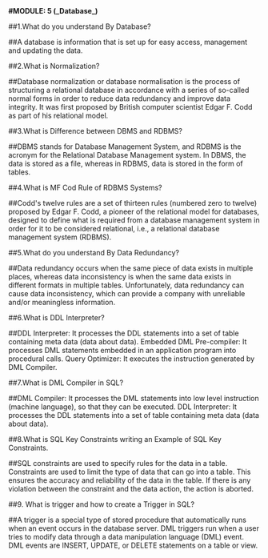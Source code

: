 <html><b>#MODULE: 5 (_Database_)</b><html>
  

##1.What do you understand By Database?

##A database is information that is set up for easy access, management and updating the data.

##2.What is Normalization?

##Database normalization or database normalisation is the process of structuring a relational database in accordance with a series of so-called normal forms in order to reduce data redundancy and improve data integrity. 
It was first proposed by British computer scientist Edgar F. Codd as part of his relational model.

##3.What is Difference between DBMS and RDBMS?

##DBMS stands for Database Management System, and RDBMS is the acronym for the Relational Database Management system. 
In DBMS, the data is stored as a file, whereas in RDBMS, data is stored in the form of tables.




##4.What is MF Cod Rule of RDBMS Systems?

##Codd's twelve rules are a set of thirteen rules (numbered zero to twelve) proposed by Edgar F. Codd, a pioneer of the relational model for databases, designed to define what is required from a database management system in order for it to be considered relational, i.e., a relational database management system (RDBMS).

##5.What do you understand By Data Redundancy?

##Data redundancy occurs when the same piece of data exists in multiple places, whereas data inconsistency is when the same data exists in different formats in multiple tables. 
Unfortunately, data redundancy can cause data inconsistency, which can provide a company with unreliable and/or meaningless information.

##6.What is DDL Interpreter?

##DDL Interpreter: It processes the DDL statements into a set of table containing meta data (data about data).
Embedded DML Pre-compiler: It processes DML statements embedded in an application program into procedural calls. 
Query Optimizer: It executes the instruction generated by DML Compiler.


##7.What is DML Compiler in SQL?

##DML Compiler: It processes the DML statements into low level instruction (machine language), so that they can be executed.
DDL Interpreter: It processes the DDL statements into a set of table containing meta data (data about data).

##8.What is SQL Key Constraints writing an Example of SQL Key Constraints.

##SQL constraints are used to specify rules for the data in a table. 
Constraints are used to limit the type of data that can go into a table.
This ensures the accuracy and reliability of the data in the table.
If there is any violation between the constraint and the data action, the action is aborted.

##9. What is trigger and how to create a Trigger in SQL?

##A trigger is a special type of stored procedure that automatically runs when an event occurs in the database server.
DML triggers run when a user tries to modify data through a data manipulation language (DML) event.
DML events are INSERT, UPDATE, or DELETE statements on a table or view.

